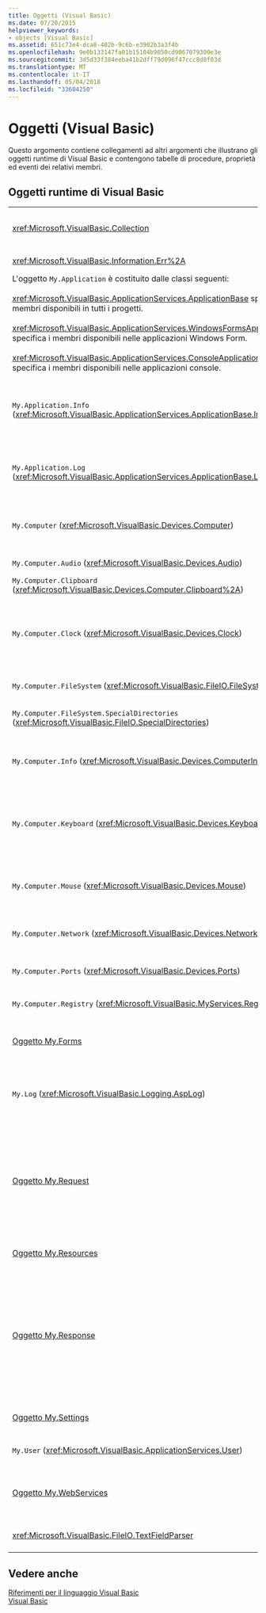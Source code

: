 ```yaml
---
title: Oggetti (Visual Basic)
ms.date: 07/20/2015
helpviewer_keywords:
- objects [Visual Basic]
ms.assetid: 651c73e4-dca8-402b-9c6b-e3902b3a3f4b
ms.openlocfilehash: 9e0b133147fa01b15104b9050cd9067079300e3e
ms.sourcegitcommit: 3d5d33f384eeba41b2dff79d096f47ccc8d8f03d
ms.translationtype: MT
ms.contentlocale: it-IT
ms.lasthandoff: 05/04/2018
ms.locfileid: "33604250"
---
```

# <a name="objects-visual-basic"></a>Oggetti (Visual Basic)
Questo argomento contiene collegamenti ad altri argomenti che illustrano gli oggetti runtime di Visual Basic e contengono tabelle di procedure, proprietà ed eventi dei relativi membri.  
  
## <a name="visual-basic-run-time-objects"></a>Oggetti runtime di Visual Basic  
  
|||  
|---|---|  
|<xref:Microsoft.VisualBasic.Collection>|Rappresenta un modo pratico di visualizzare un gruppo correlato di elementi come un singolo oggetto.|  
|<xref:Microsoft.VisualBasic.Information.Err%2A>|Contiene informazioni sugli errori di runtime.|  
|L'oggetto `My.Application` è costituito dalle classi seguenti:<br /><br /> <xref:Microsoft.VisualBasic.ApplicationServices.ApplicationBase> specifica i membri disponibili in tutti i progetti.<br /><br /> <xref:Microsoft.VisualBasic.ApplicationServices.WindowsFormsApplicationBase> specifica i membri disponibili nelle applicazioni Windows Form.<br /><br /> <xref:Microsoft.VisualBasic.ApplicationServices.ConsoleApplicationBase> specifica i membri disponibili nelle applicazioni console.|Specifica i dati associati solo all'applicazione o DLL corrente. Nessuna informazione a livello di sistema può essere modificata con `My.Application`.<br /><br /> Alcuni membri sono disponibili solo per le applicazioni console o Windows Form.|  
|`My.Application.Info` (<xref:Microsoft.VisualBasic.ApplicationServices.ApplicationBase.Info%2A>)|Specifica le proprietà necessarie per ottenere le informazioni relative a un'applicazione, ad esempio il numero di versione, la descrizione, gli assembly caricati e così via.|  
|`My.Application.Log` (<xref:Microsoft.VisualBasic.ApplicationServices.ApplicationBase.Log%2A>)|Fornisce una proprietà e i metodi per scrivere le informazioni relative a eventi ed eccezioni nei listener di log dell'applicazione.|  
|`My.Computer` (<xref:Microsoft.VisualBasic.Devices.Computer>)|Specifica le proprietà per la modifica dei componenti del computer, ad esempio audio, orologio, tastiera, file system e così via.|  
|`My.Computer.Audio` (<xref:Microsoft.VisualBasic.Devices.Audio>)|Specifica i metodi per la riproduzione di suoni.|  
|`My.Computer.Clipboard` (<xref:Microsoft.VisualBasic.Devices.Computer.Clipboard%2A>)|Specifica i metodi per la modifica degli Appunti.|  
|`My.Computer.Clock` (<xref:Microsoft.VisualBasic.Devices.Clock>)|Offre proprietà che consentono di accedere all'ora locale corrente e all'ora UTC (Universal Coordinated Time), equivalente all'ora di Greenwich, dal clock di sistema.|  
|`My.Computer.FileSystem` (<xref:Microsoft.VisualBasic.FileIO.FileSystem>)|Specifica proprietà e metodi per l'uso di unità, file e directory.|  
|`My.Computer.FileSystem.SpecialDirectories` (<xref:Microsoft.VisualBasic.FileIO.SpecialDirectories>)|Specifica le proprietà per l'accesso alle directory a cui si fa comunemente riferimento.|  
|`My.Computer.Info` (<xref:Microsoft.VisualBasic.Devices.ComputerInfo>)|Offre proprietà che consentono di ottenere informazioni su memoria del computer, assembly caricati, nome e sistema operativo.|  
|`My.Computer.Keyboard` (<xref:Microsoft.VisualBasic.Devices.Keyboard>)|Offre proprietà che consentono di accedere allo stato corrente della tastiera, per sapere ad esempio quali tasti vengono attualmente premuti, e un metodo per inviare le sequenze di tasti alla finestra attiva.|  
|`My.Computer.Mouse` (<xref:Microsoft.VisualBasic.Devices.Mouse>)|Offre proprietà che consentono di ottenere informazioni sul formato e sulla configurazione del mouse installato nel computer locale.|  
|`My.Computer.Network` (<xref:Microsoft.VisualBasic.Devices.Network>)|Specifica una proprietà, un evento e i metodi per l'interazione con la rete a cui è connesso il computer.|  
|`My.Computer.Ports` (<xref:Microsoft.VisualBasic.Devices.Ports>)|Specifica una proprietà e un metodo per l'accesso alle porte seriali del computer.|  
|`My.Computer.Registry` (<xref:Microsoft.VisualBasic.MyServices.RegistryProxy>)|Specifica proprietà e metodi per la modifica del Registro di sistema.|  
|[Oggetto My.Forms](../../../visual-basic/language-reference/objects/my-forms-object.md)|Offre proprietà per l'accesso a un'istanza di ogni Windows Form dichiarato nel progetto corrente.|  
|`My.Log` (<xref:Microsoft.VisualBasic.Logging.AspLog>)|Specifica una proprietà e i metodi per la scrittura di informazioni relative a eventi ed eccezioni nei listener di log dell'applicazione per le applicazioni Web.|  
|[Oggetto My.Request](../../../visual-basic/language-reference/objects/my-request-object.md)|Ottiene l'oggetto <xref:System.Web.HttpRequest> per la pagina richiesta. L'oggetto `My.Request` contiene informazioni sulla richiesta HTTP corrente.<br /><br /> L'oggetto `My.Request` è disponibile solo per le applicazioni [!INCLUDE[vstecasp](~/includes/vstecasp-md.md)].|  
|[Oggetto My.Resources](../../../visual-basic/language-reference/objects/my-resources-object.md)|Specifica proprietà e classi per l'accesso alle risorse di un'applicazione.|  
|[Oggetto My.Response](../../../visual-basic/language-reference/objects/my-response-object.md)|Ottiene l'oggetto <xref:System.Web.HttpResponse> associato a <xref:System.Web.UI.Page>. Questo oggetto consente di inviare dati di risposta HTTP a un client e contiene informazioni su tale risposta.<br /><br /> L'oggetto `My.Response` è disponibile solo per le applicazioni [!INCLUDE[vstecasp](~/includes/vstecasp-md.md)].|  
|[Oggetto My.Settings](../../../visual-basic/language-reference/objects/my-settings-object.md)|Specifica proprietà e metodi per l'accesso alle impostazioni di un'applicazione.|  
|`My.User` (<xref:Microsoft.VisualBasic.ApplicationServices.User>)|Offre l'accesso alle informazioni sull'utente corrente.|  
|[Oggetto My.WebServices](../../../visual-basic/language-reference/objects/my-webservices-object.md)|Specifica le proprietà per la creazione e l'accesso a una singola istanza di ogni servizio Web a cui fa riferimento il progetto corrente.|  
|<xref:Microsoft.VisualBasic.FileIO.TextFieldParser>|Fornisce i metodi e le proprietà per l'analisi dei file di testo strutturati.|  
  
## <a name="see-also"></a>Vedere anche  
 [Riferimenti per il linguaggio Visual Basic](../../../visual-basic/language-reference/index.md)  
 [Visual Basic](../../../visual-basic/index.md)
